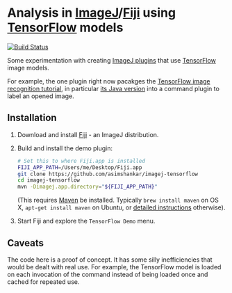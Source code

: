 # Analysis in [ImageJ](https://imagej.net/)/[Fiji](http://fiji.sc) using [TensorFlow](https://www.tensorflow.org) models

[![Build Status](https://travis-ci.org/asimshankar/imagej-tensorflow.svg)](https://travis-ci.org/asimshankar/imagej-tensorflow)

Some experimentation with creating [ImageJ plugins](https://imagej.net/Writing_plugins)
that use [TensorFlow](https://www.tensorflow.org) image models.

For example, the one plugin right now pacakges the
[TensorFlow image recognition tutorial](https://www.tensorflow.org/tutorials/image_recognition),
in particular [its Java version](https://www.tensorflow.org/code/tensorflow/java/src/main/java/org/tensorflow/examples/LabelImage.java)
into a command plugin to label an opened image.

## Installation

1. Download and install [Fiji](http://fiji.sc/) - an ImageJ distribution.

2. Build and install the demo plugin:

   ```sh
   # Set this to where Fiji.app is installed
   FIJI_APP_PATH=/Users/me/Desktop/Fiji.app
   git clone https://github.com/asimshankar/imagej-tensorflow
   cd imagej-tensorflow
   mvn -Dimagej.app.directory="${FIJI_APP_PATH}"
   ```
   (This requires [Maven](https://maven.apache.org/install.html) be installed.
   Typically `brew install maven` on OS X, `apt-get install maven` on Ubuntu,
   or [detailed instructions](https://maven.apache.org/install.html) otherwise).

3. Start Fiji and explore the `TensorFlow Demo` menu.

## Caveats

The code here is a proof of concept. It has some silly inefficiencies that
would be dealt with real use. For example, the TensorFlow model is loaded
on each invocation of the command instead of being loaded once and cached
for repeated use.
